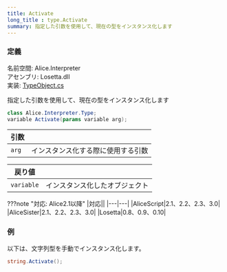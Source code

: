 ```yaml
---
title: Activate
long_title : type.Activate
summary: 指定した引数を使用して、現在の型をインスタンス化します
---
```

### 定義
名前空間: Alice.Interpreter<br/>
アセンブリ: Losetta.dll<br/>
実装: [TypeObject.cs](https://github.com/WSOFT-Project/Losetta/blob/master/Losetta/Objects/TypeObject.cs)

指定した引数を使用して、現在の型をインスタンス化します

```cs title="AliceScript"
class Alice.Interpreter.Type;
variable Activate(params variable arg);
```

|引数| |
|-|-|
|`arg`|インスタンス化する際に使用する引数|

|戻り値| |
|-|-|
|`variable`|インスタンス化したオブジェクト|

???note "対応: Alice2.1以降"
    |対応||
    |---|---|
    |AliceScript|2.1、2.2、2.3、3.0|
    |AliceSister|2.1、2.2、2.3、3.0|
    |Losetta|0.8、0.9、0.10|

### 例
以下は、文字列型を手動でインスタンス化します。

```cs title="AliceScript"
string.Activate();
```
